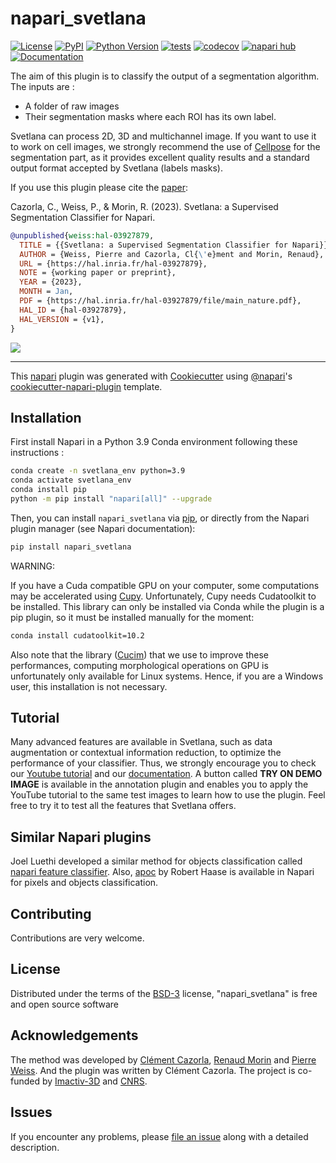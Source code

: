 # napari_svetlana

[![License](https://img.shields.io/pypi/l/napari_svetlana.svg?color=green)](https://bitbucket.org/koopa31/napari_svetlana/src/main/LICENSE)
[![PyPI](https://img.shields.io/pypi/v/napari_svetlana.svg?color=green)](https://pypi.org/project/napari_svetlana)
[![Python Version](https://img.shields.io/pypi/pyversions/napari_svetlana.svg?color=green)](https://python.org)
[![tests](https://bitbucket.org/koopa31/napari_svetlana/workflows/tests/badge.svg)](https://bitbucket.org/koopa31/napari_svetlana/actions)
[![codecov](https://codecov.io/gh/koopa31/napari_svetlana/branch/main/graph/badge.svg)](https://codecov.io/gh/koopa31/napari_svetlana)
[![napari hub](https://img.shields.io/endpoint?url=https://api.napari-hub.org/shields/napari-svetlana)](https://napari-hub.org/plugins/napari-svetlana)
[![Documentation](https://readthedocs.org/projects/svetlana-documentation/badge/?version=latest)](https://svetlana-documentation.readthedocs.io/en/latest/)

The aim of this plugin is to classify the output of a segmentation algorithm.
The inputs are :
<ul>
  <li>A folder of raw images</li>
  <li>Their segmentation masks where each ROI has its own label.</li>
</ul>

Svetlana can process 2D, 3D and multichannel image. If you want to use it to work on cell images, we strongly
recommend the use of [Cellpose](https://www.cellpose.org) for the segmentation part, as it provides excellent quality results and a standard output format
accepted by Svetlana (labels masks). 

If you use this plugin please cite the [paper](https://hal.inria.fr/hal-03927879): 

Cazorla, C., Weiss, P., & Morin, R. (2023). Svetlana: a Supervised Segmentation Classifier for Napari.

```bibtex
@unpublished{weiss:hal-03927879,
  TITLE = {{Svetlana: a Supervised Segmentation Classifier for Napari}},
  AUTHOR = {Weiss, Pierre and Cazorla, Cl{\'e}ment and Morin, Renaud},
  URL = {https://hal.inria.fr/hal-03927879},
  NOTE = {working paper or preprint},
  YEAR = {2023},
  MONTH = Jan,
  PDF = {https://hal.inria.fr/hal-03927879/file/main_nature.pdf},
  HAL_ID = {hal-03927879},
  HAL_VERSION = {v1},
}

```


![](https://bitbucket.org/koopa31/napari_svetlana/raw/bca8788111b38d97bd172c7caac87cc488ace699/images/Videogif.gif)


----------------------------------

This [napari] plugin was generated with [Cookiecutter] using [@napari]'s [cookiecutter-napari-plugin] template.

<!--
Don't miss the full getting started guide to set up your new package:
https://github.com/napari/cookiecutter-napari-plugin#getting-started

and review the napari docs for plugin developers:
https://napari.org/plugins/stable/index.html
-->

## Installation

First install Napari in a Python 3.9 Conda environment following these instructions :

```bash
conda create -n svetlana_env python=3.9
conda activate svetlana_env
conda install pip
python -m pip install "napari[all]" --upgrade
```

Then, you can install `napari_svetlana` via [pip](https://pypi.org/project/napari-svetlana/), or directly from the Napari plugin manager (see Napari documentation):
```bash
pip install napari_svetlana
```
WARNING:

If you have a Cuda compatible GPU on your computer, some computations may be accelerated
using [Cupy](https://pypi.org/project/cupy/). Unfortunately, Cupy needs Cudatoolkit to be installed. This library can only be installed via 
Conda while the plugin is a pip plugin, so it must be installed manually for the moment:
```bash
conda install cudatoolkit=10.2 
```
Also note that the library ([Cucim](https://pypi.org/project/cucim/)) that we use to improve these performances, computing morphological operations on GPU
is unfortunately only available for Linux systems. Hence, if you are a Windows user, this installation is not necessary.

## Tutorial

Many advanced features are available in Svetlana, such as data augmentation or contextual information reduction, to optimize the performance of your classifier. Thus, we strongly encourage you to
check our [Youtube tutorial](https://www.youtube.com/watch?v=u_FKuHta-RE) and
our [documentation](https://svetlana-documentation.readthedocs.io/en/latest/).
A button called **TRY ON DEMO IMAGE** is available in the annotation plugin and enables you to apply the YouTube
tutorial to the same test images to learn how to use the plugin. Feel free to try it to test all the features
that Svetlana offers.

## Similar Napari plugins

Joel Luethi developed a similar method for objects classification called [napari feature classifier](https://www.napari-hub.org/plugins/napari-feature-classifier).
Also, [apoc](https://www.napari-hub.org/plugins/napari-accelerated-pixel-and-object-classification) by Robert Haase is available in Napari for pixels and objects classification.

## Contributing

Contributions are very welcome.

## License

Distributed under the terms of the [BSD-3] license,
"napari_svetlana" is free and open source software

## Acknowledgements

The method was developed by [Clément Cazorla](https://koopa31.github.io/), [Renaud Morin](https://www.linkedin.com/in/renaud-morin-6a42665b/?originalSubdomain=fr) and [Pierre Weiss](https://www.math.univ-toulouse.fr/~weiss/). And the plugin was written by
Clément Cazorla. The project is co-funded by [Imactiv-3D](https://www.imactiv-3d.com/) and [CNRS](https://www.cnrs.fr/fr).

## Issues

If you encounter any problems, please [file an issue](https://bitbucket.org/koopa31/napari_svetlana/issues?status=new&status=open) along with a detailed description.

[napari]: https://github.com/napari/napari
[Cookiecutter]: https://github.com/audreyr/cookiecutter
[@napari]: https://github.com/napari
[MIT]: http://opensource.org/licenses/MIT
[BSD-3]: http://opensource.org/licenses/BSD-3-Clause
[GNU GPL v3.0]: http://www.gnu.org/licenses/gpl-3.0.txt
[GNU LGPL v3.0]: http://www.gnu.org/licenses/lgpl-3.0.txt
[Apache Software License 2.0]: http://www.apache.org/licenses/LICENSE-2.0
[Mozilla Public License 2.0]: https://www.mozilla.org/media/MPL/2.0/index.txt
[cookiecutter-napari-plugin]: https://github.com/napari/cookiecutter-napari-plugin

[napari]: https://github.com/napari/napari
[tox]: https://tox.readthedocs.io/en/latest/
[pip]: https://pypi.org/project/pip/
[PyPI]: https://pypi.org/
